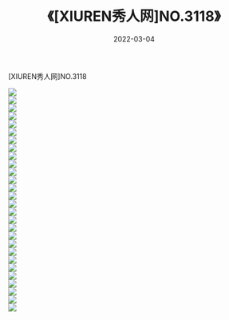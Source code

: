 ﻿---
layout: post
title:  《[XIUREN秀人网]NO.3118》
date:   2022-03-04
img: http://img.660000.xyz/Sharelink/秀人网/秀人网第04部分/[XIUREN秀人网]NO.3118/000.jpg
categories: [美女, 清纯, 唯美]
---

[XIUREN秀人网]NO.3118

 ![](http://img.660000.xyz/Sharelink/秀人网/秀人网第04部分/[XIUREN秀人网]NO.3118/001.jpg) <br>![](http://img.660000.xyz/Sharelink/秀人网/秀人网第04部分/[XIUREN秀人网]NO.3118/002.jpg) <br>![](http://img.660000.xyz/Sharelink/秀人网/秀人网第04部分/[XIUREN秀人网]NO.3118/003.jpg) <br>![](http://img.660000.xyz/Sharelink/秀人网/秀人网第04部分/[XIUREN秀人网]NO.3118/004.jpg) <br>![](http://img.660000.xyz/Sharelink/秀人网/秀人网第04部分/[XIUREN秀人网]NO.3118/005.jpg) <br>![](http://img.660000.xyz/Sharelink/秀人网/秀人网第04部分/[XIUREN秀人网]NO.3118/006.jpg) <br>![](http://img.660000.xyz/Sharelink/秀人网/秀人网第04部分/[XIUREN秀人网]NO.3118/007.jpg) <br>![](http://img.660000.xyz/Sharelink/秀人网/秀人网第04部分/[XIUREN秀人网]NO.3118/008.jpg) <br>![](http://img.660000.xyz/Sharelink/秀人网/秀人网第04部分/[XIUREN秀人网]NO.3118/009.jpg) <br>![](http://img.660000.xyz/Sharelink/秀人网/秀人网第04部分/[XIUREN秀人网]NO.3118/010.jpg) <br>![](http://img.660000.xyz/Sharelink/秀人网/秀人网第04部分/[XIUREN秀人网]NO.3118/011.jpg) <br>![](http://img.660000.xyz/Sharelink/秀人网/秀人网第04部分/[XIUREN秀人网]NO.3118/012.jpg) <br>![](http://img.660000.xyz/Sharelink/秀人网/秀人网第04部分/[XIUREN秀人网]NO.3118/013.jpg) <br>![](http://img.660000.xyz/Sharelink/秀人网/秀人网第04部分/[XIUREN秀人网]NO.3118/014.jpg) <br>![](http://img.660000.xyz/Sharelink/秀人网/秀人网第04部分/[XIUREN秀人网]NO.3118/015.jpg) <br>![](http://img.660000.xyz/Sharelink/秀人网/秀人网第04部分/[XIUREN秀人网]NO.3118/016.jpg) <br>![](http://img.660000.xyz/Sharelink/秀人网/秀人网第04部分/[XIUREN秀人网]NO.3118/017.jpg) <br>![](http://img.660000.xyz/Sharelink/秀人网/秀人网第04部分/[XIUREN秀人网]NO.3118/018.jpg) <br>![](http://img.660000.xyz/Sharelink/秀人网/秀人网第04部分/[XIUREN秀人网]NO.3118/019.jpg) <br>![](http://img.660000.xyz/Sharelink/秀人网/秀人网第04部分/[XIUREN秀人网]NO.3118/020.jpg) <br>![](http://img.660000.xyz/Sharelink/秀人网/秀人网第04部分/[XIUREN秀人网]NO.3118/021.jpg) <br>![](http://img.660000.xyz/Sharelink/秀人网/秀人网第04部分/[XIUREN秀人网]NO.3118/022.jpg) <br>![](http://img.660000.xyz/Sharelink/秀人网/秀人网第04部分/[XIUREN秀人网]NO.3118/023.jpg) <br>![](http://img.660000.xyz/Sharelink/秀人网/秀人网第04部分/[XIUREN秀人网]NO.3118/024.jpg) <br>![](http://img.660000.xyz/Sharelink/秀人网/秀人网第04部分/[XIUREN秀人网]NO.3118/025.jpg) <br>![](http://img.660000.xyz/Sharelink/秀人网/秀人网第04部分/[XIUREN秀人网]NO.3118/026.jpg) <br>![](http://img.660000.xyz/Sharelink/秀人网/秀人网第04部分/[XIUREN秀人网]NO.3118/027.jpg) <br>![](http://img.660000.xyz/Sharelink/秀人网/秀人网第04部分/[XIUREN秀人网]NO.3118/028.jpg) <br>